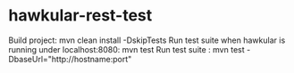 # hawkular-rest-test
Build project: mvn clean install -DskipTests
Run test suite when hawkular is running under localhost:8080: mvn test
Run test suite : mvn test -DbaseUrl="http://hostname:port"  
